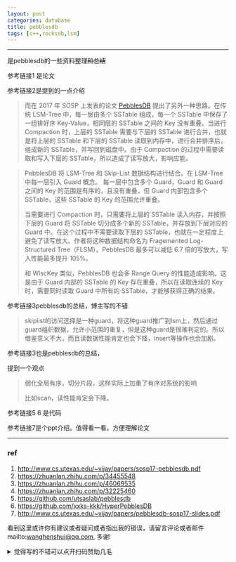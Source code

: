 ```yaml
---
layout: post
categories: database
title: pebblesdb
tags: [c++,rocksdb,lsm]
---
```


  

---



是pebblesdb的一些资料整理~~和总结~~

参考链接1 是论文

参考链接2是提到的一点介绍

>而在 2017 年 SOSP 上发表的论文 [PebblesDB](https://link.zhihu.com/?target=http%3A//www.cs.utexas.edu/~vijay/papers/sosp17-pebblesdb.pdf) 提出了另外一种思路。在传统 LSM-Tree 中，每一层由多个 SSTable 组成，每一个 SSTable 中保存了一组排好序 Key-Value，相同层的 SSTable 之间的 Key 没有重叠。当进行 Compaction 时，上层的 SSTable 需要与下层的 SSTable 进行合并，也就是将上层的 SSTable 和下层的 SSTable 读取到内存中，进行合并排序后，组成新的 SSTable，并写回到磁盘中。由于 Compaction 的过程中需要读取和写入下层的 SSTable，所以造成了读写放大，影响应能。

> PebblesDB 将 LSM-Tree 和 Skip-List 数据结构进行结合。在 LSM-Tree 中每一层引入 Guard 概念。 每一层中包含多个 Guard，Guard 和 Guard 之间的 Key 的范围是有序的，且没有重叠，但 Guard 内部包含多个 SSTable，这些 SSTable 的 Key 的范围允许重叠。
>
> 当需要进行 Compaction 时，只需要将上层的 SSTable 读入内存，并按照下层的 Guard 将 SSTable 切分成多个新的 SSTable，并存放到下层对应的 Guard 中。在这个过程中不需要读取下层的 SSTable，也就在一定程度上避免了读写放大。作者将这种数据结构命名为 Fragemented Log-Structured Tree（FLSM）。PebblesDB 最多可以减低 6.7 倍的写放大，写入性能最多提升 105%。
>
> 和 WiscKey 类似，PebblesDB 也会多 Range Query 的性能造成影响。这是由于 Guard 内部的 SSTable 的 Key 存在重叠，所以在读取连续的 Key 时，需要同时读取 Guard 中所有的 SSTable，才能够获得正确的结果。



参考链接3pebblesdb的总结，博主写的不错

> skiplist的访问选择是一种guard，将这种guard推广到lsm上，然后通过guard组织数据，允许小范围的重复，但是这种guard是很难判定的。所以借鉴意义不大，而且读数据性能肯定也会下降，insert等操作也会加剧。

参考链接3也是pebblesdb的总结，

提到一个观点

> 弱化全局有序，切分片段，这样实际上加重了有序对系统的影响
>
> 比如scan，读性能肯定会下降。



参考链接5 6 是代码

参考链接7是个ppt介绍。值得看一看。方便理解论文

----

### ref

1. http://www.cs.utexas.edu/~vijay/papers/sosp17-pebblesdb.pdf
2. https://zhuanlan.zhihu.com/p/34455548
3. https://zhuanlan.zhihu.com/p/46069535
4. https://zhuanlan.zhihu.com/p/32225460
5. https://github.com/utsaslab/pebblesdb
6. https://github.com/xxks-kkk/HyperPebblesDB
7. http://www.cs.utexas.edu/~vijay/papers/pebblesdb-sosp17-slides.pdf



看到这里或许你有建议或者疑问或者指出我的错误，请留言评论或者邮件mailto:wanghenshui@qq.com, 多谢! 
<details>
<summary>觉得写的不错可以点开扫码赞助几毛</summary>
<img src="https://wanghenshui.github.io/assets/wepay.png" alt="微信转账">
</details>